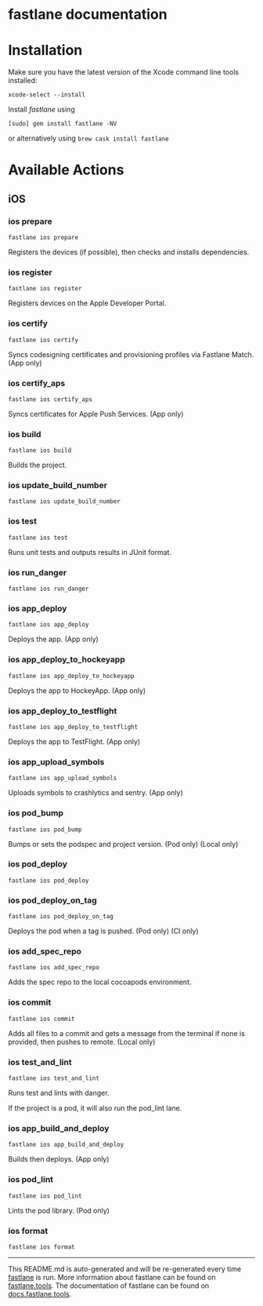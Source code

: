 fastlane documentation
================
# Installation

Make sure you have the latest version of the Xcode command line tools installed:

```
xcode-select --install
```

Install _fastlane_ using
```
[sudo] gem install fastlane -NV
```
or alternatively using `brew cask install fastlane`

# Available Actions
## iOS
### ios prepare
```
fastlane ios prepare
```
Registers the devices (if possible), then checks and installs dependencies.
### ios register
```
fastlane ios register
```
Registers devices on the Apple Developer Portal.
### ios certify
```
fastlane ios certify
```
Syncs codesigning certificates and provisioning profiles via Fastlane Match. (App only)
### ios certify_aps
```
fastlane ios certify_aps
```
Syncs certificates for Apple Push Services. (App only)
### ios build
```
fastlane ios build
```
Builds the project.
### ios update_build_number
```
fastlane ios update_build_number
```

### ios test
```
fastlane ios test
```
Runs unit tests and outputs results in JUnit format.
### ios run_danger
```
fastlane ios run_danger
```

### ios app_deploy
```
fastlane ios app_deploy
```
Deploys the app. (App only)
### ios app_deploy_to_hockeyapp
```
fastlane ios app_deploy_to_hockeyapp
```
Deploys the app to HockeyApp. (App only)
### ios app_deploy_to_testflight
```
fastlane ios app_deploy_to_testflight
```
Deploys the app to TestFlight. (App only)
### ios app_upload_symbols
```
fastlane ios app_upload_symbols
```
Uploads symbols to crashlytics and sentry. (App only)
### ios pod_bump
```
fastlane ios pod_bump
```
Bumps or sets the podspec and project version. (Pod only) (Local only)
### ios pod_deploy
```
fastlane ios pod_deploy
```

### ios pod_deploy_on_tag
```
fastlane ios pod_deploy_on_tag
```
Deploys the pod when a tag is pushed. (Pod only) (CI only)
### ios add_spec_repo
```
fastlane ios add_spec_repo
```
Adds the spec repo to the local cocoapods environment.
### ios commit
```
fastlane ios commit
```
Adds all files to a commit and gets a message from the terminal if none is provided, then pushes to remote. (Local only)
### ios test_and_lint
```
fastlane ios test_and_lint
```
Runs test and lints with danger.

If the project is a pod, it will also run the pod_lint lane.
### ios app_build_and_deploy
```
fastlane ios app_build_and_deploy
```
Builds then deploys. (App only)
### ios pod_lint
```
fastlane ios pod_lint
```
Lints the pod library. (Pod only)
### ios format
```
fastlane ios format
```


----

This README.md is auto-generated and will be re-generated every time [fastlane](https://fastlane.tools) is run.
More information about fastlane can be found on [fastlane.tools](https://fastlane.tools).
The documentation of fastlane can be found on [docs.fastlane.tools](https://docs.fastlane.tools).
